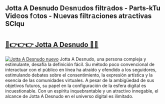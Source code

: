 ## Jotta A Desnudo D𝚎sn𝚞dos filtr𝚊dos - Parts-kTu Vid𝚎os f𝚘tos - N𝚞evas filtr𝚊ciones atr𝚊ctivas SClqu

# <h2><a href="http://mb6soo.tromn.icu/?c=Jotta+A+Desnudo">🔗👉👉👉 Jotta A Desnudo 🔗🔗</a></h2>

[![Jotta A Desnudo nuevo](https://i.imgur.com/pEAQMta.gif)](http://mb6soo.tromn.icu/?c=Jotta+A+Desnudo)
Jotta A Desnudo, una persona compleja y estimulante, desafía la definición fácil. Su método poco convencional de interactuar con el público en línea ha atraído y ofendido a los seguidores, estimulando debates sobre el consentimiento, la expresión artística y la esencia de las comunidades virtuales. A pesar de la ambigüedad de sus objetivos futuros, su papel en la configuración de la esfera digital es incuestionable. Con un espíritu inquebrantable y un atractivo innegable, el alcance de Jotta A Desnudo en el universo digital es ilimitado.
